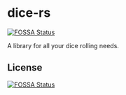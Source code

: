 # dice-rs
[![FOSSA Status](https://app.fossa.io/api/projects/git%2Bgithub.com%2Fsvmnotn%2Fdice-rs.svg?type=shield)](https://app.fossa.io/projects/git%2Bgithub.com%2Fsvmnotn%2Fdice-rs?ref=badge_shield)


A library for all your dice rolling needs.


## License
[![FOSSA Status](https://app.fossa.io/api/projects/git%2Bgithub.com%2Fsvmnotn%2Fdice-rs.svg?type=large)](https://app.fossa.io/projects/git%2Bgithub.com%2Fsvmnotn%2Fdice-rs?ref=badge_large)